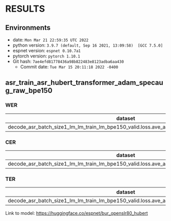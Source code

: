 <!-- Generated by scripts/utils/show_asr_result.sh -->
# RESULTS
## Environments
- date: `Mon Mar 21 22:59:35 UTC 2022`
- python version: `3.9.7 (default, Sep 16 2021, 13:09:58)  [GCC 7.5.0]`
- espnet version: `espnet 0.10.7a1`
- pytorch version: `pytorch 1.10.1`
- Git hash: `7ae4efd81778436a98b822483e8123adba6aa430`
  - Commit date: `Tue Mar 15 20:11:18 2022 -0400`

## asr_train_asr_hubert_transformer_adam_specaug_raw_bpe150
### WER

|dataset|Snt|Wrd|Corr|Sub|Del|Ins|Err|S.Err|
|---|---|---|---|---|---|---|---|---|
|decode_asr_batch_size1_lm_lm_train_lm_bpe150_valid.loss.ave_asr_model_valid.acc.best/bur_test|480|4227|39.1|50.4|10.5|6.1|67.0|99.8|

### CER

|dataset|Snt|Wrd|Corr|Sub|Del|Ins|Err|S.Err|
|---|---|---|---|---|---|---|---|---|
|decode_asr_batch_size1_lm_lm_train_lm_bpe150_valid.loss.ave_asr_model_valid.acc.best/bur_test|480|33345|82.2|7.6|10.1|3.6|21.4|99.8|

### TER

|dataset|Snt|Wrd|Corr|Sub|Del|Ins|Err|S.Err|
|---|---|---|---|---|---|---|---|---|
|decode_asr_batch_size1_lm_lm_train_lm_bpe150_valid.loss.ave_asr_model_valid.acc.best/bur_test|480|18237|70.7|17.7|11.6|2.5|31.8|99.8|

Link to model: https://huggingface.co/espnet/bur_openslr80_hubert
